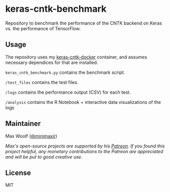 # keras-cntk-benchmark

Repository to benchmark the performance of the CNTK backend on Keras vs. the performance of TensorFlow.

## Usage

The repository uses my [keras-cntk-docker](https://github.com/minimaxir/keras-cntk-docker) container, and assumes necessary dependices for that are installed.

`keras_cntk_benchmark.py` contains the benchmark script.

`/test_files` contains the test files.

`/logs` contains the performance output (CSV) for each test.

`/analysis` contains the R Notebook + interactive data visualizations of the logs

## Maintainer

Max Woolf ([@minimaxir](http://minimaxir.com))

*Max's open-source projects are supported by his [Patreon](https://www.patreon.com/minimaxir). If you found this project helpful, any monetary contributions to the Patreon are appreciated and will be put to good creative use.*

## License

MIT
